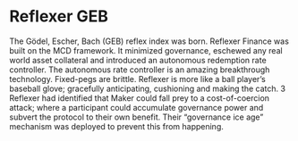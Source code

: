 # Reflexer GEB

The Gödel, Escher, Bach (GEB) reflex index was born. Reflexer Finance was built on the MCD framework. It minimized governance, eschewed any real world asset collateral and introduced an autonomous redemption rate controller. The autonomous rate controller is an amazing breakthrough technology. Fixed-pegs are brittle. Reflexer is more like a ball player’s baseball glove; gracefully anticipating, cushioning and making the catch. 3 Reflexer had identified that Maker could fall prey to a cost-of-coercion attack; where a participant could accumulate governance power and subvert the protocol to their own benefit. Their “governance ice age” mechanism was deployed to prevent this from happening.
